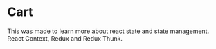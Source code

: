 # Cart

This was made to learn more about react state and state management. React Context, Redux and Redux Thunk.
